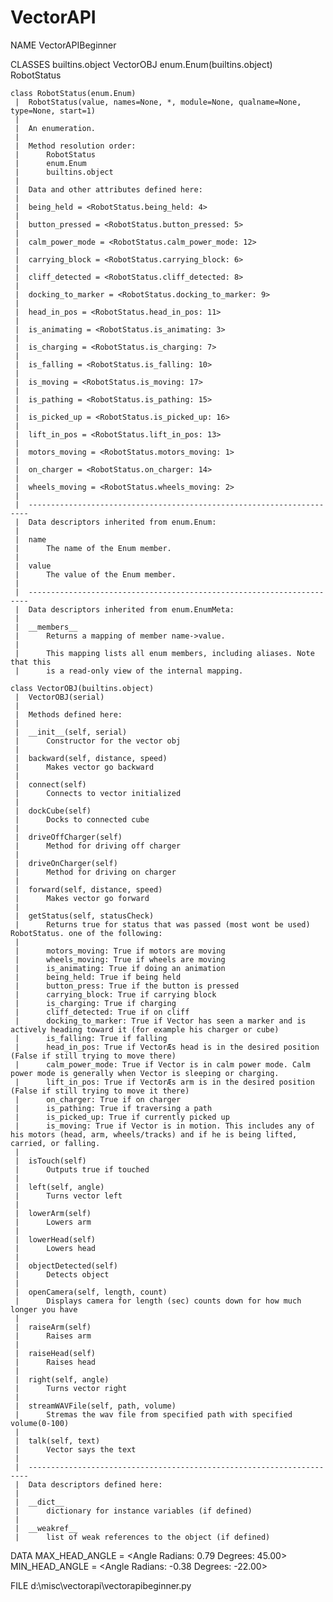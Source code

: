 # VectorAPI

NAME
    VectorAPIBeginner

CLASSES
    builtins.object
        VectorOBJ
    enum.Enum(builtins.object)
        RobotStatus

    class RobotStatus(enum.Enum)
     |  RobotStatus(value, names=None, *, module=None, qualname=None, type=None, start=1)
     |
     |  An enumeration.
     |
     |  Method resolution order:
     |      RobotStatus
     |      enum.Enum
     |      builtins.object
     |
     |  Data and other attributes defined here:
     |
     |  being_held = <RobotStatus.being_held: 4>
     |
     |  button_pressed = <RobotStatus.button_pressed: 5>
     |
     |  calm_power_mode = <RobotStatus.calm_power_mode: 12>
     |
     |  carrying_block = <RobotStatus.carrying_block: 6>
     |
     |  cliff_detected = <RobotStatus.cliff_detected: 8>
     |
     |  docking_to_marker = <RobotStatus.docking_to_marker: 9>
     |
     |  head_in_pos = <RobotStatus.head_in_pos: 11>
     |
     |  is_animating = <RobotStatus.is_animating: 3>
     |
     |  is_charging = <RobotStatus.is_charging: 7>
     |
     |  is_falling = <RobotStatus.is_falling: 10>
     |
     |  is_moving = <RobotStatus.is_moving: 17>
     |
     |  is_pathing = <RobotStatus.is_pathing: 15>
     |
     |  is_picked_up = <RobotStatus.is_picked_up: 16>
     |
     |  lift_in_pos = <RobotStatus.lift_in_pos: 13>
     |
     |  motors_moving = <RobotStatus.motors_moving: 1>
     |
     |  on_charger = <RobotStatus.on_charger: 14>
     |
     |  wheels_moving = <RobotStatus.wheels_moving: 2>
     |
     |  ----------------------------------------------------------------------
     |  Data descriptors inherited from enum.Enum:
     |
     |  name
     |      The name of the Enum member.
     |
     |  value
     |      The value of the Enum member.
     |
     |  ----------------------------------------------------------------------
     |  Data descriptors inherited from enum.EnumMeta:
     |
     |  __members__
     |      Returns a mapping of member name->value.
     |
     |      This mapping lists all enum members, including aliases. Note that this
     |      is a read-only view of the internal mapping.

    class VectorOBJ(builtins.object)
     |  VectorOBJ(serial)
     |
     |  Methods defined here:
     |
     |  __init__(self, serial)
     |      Constructor for the vector obj
     |
     |  backward(self, distance, speed)
     |      Makes vector go backward
     |
     |  connect(self)
     |      Connects to vector initialized
     |
     |  dockCube(self)
     |      Docks to connected cube
     |
     |  driveOffCharger(self)
     |      Method for driving off charger
     |
     |  driveOnCharger(self)
     |      Method for driving on charger
     |
     |  forward(self, distance, speed)
     |      Makes vector go forward
     |
     |  getStatus(self, statusCheck)
     |      Returns true for status that was passed (most wont be used)  RobotStatus. one of the following:
     |
     |      motors_moving: True if motors are moving
     |      wheels_moving: True if wheels are moving
     |      is_animating: True if doing an animation
     |      being_held: True if being held
     |      button_press: True if the button is pressed
     |      carrying_block: True if carrying block
     |      is_charging: True if charging
     |      cliff_detected: True if on cliff
     |      docking_to_marker: True if Vector has seen a marker and is actively heading toward it (for example his charger or cube)
     |      is_falling: True if falling
     |      head_in_pos: True if VectorÆs head is in the desired position (False if still trying to move there)
     |      calm_power_mode: True if Vector is in calm power mode. Calm power mode is generally when Vector is sleeping or charging.
     |      lift_in_pos: True if VectorÆs arm is in the desired position (False if still trying to move it there)
     |      on_charger: True if on charger
     |      is_pathing: True if traversing a path
     |      is_picked_up: True if currently picked up
     |      is_moving: True if Vector is in motion. This includes any of his motors (head, arm, wheels/tracks) and if he is being lifted, carried, or falling.
     |
     |  isTouch(self)
     |      Outputs true if touched
     |
     |  left(self, angle)
     |      Turns vector left
     |
     |  lowerArm(self)
     |      Lowers arm
     |
     |  lowerHead(self)
     |      Lowers head
     |
     |  objectDetected(self)
     |      Detects object
     |
     |  openCamera(self, length, count)
     |      Displays camera for length (sec) counts down for how much longer you have
     |
     |  raiseArm(self)
     |      Raises arm
     |
     |  raiseHead(self)
     |      Raises head
     |
     |  right(self, angle)
     |      Turns vector right
     |
     |  streamWAVFile(self, path, volume)
     |      Stremas the wav file from specified path with specified volume(0-100)
     |
     |  talk(self, text)
     |      Vector says the text
     |
     |  ----------------------------------------------------------------------
     |  Data descriptors defined here:
     |
     |  __dict__
     |      dictionary for instance variables (if defined)
     |
     |  __weakref__
     |      list of weak references to the object (if defined)

DATA
    MAX_HEAD_ANGLE = <Angle Radians: 0.79 Degrees: 45.00>
    MIN_HEAD_ANGLE = <Angle Radians: -0.38 Degrees: -22.00>

FILE
    d:\misc\vectorapi\vectorapibeginner.py

